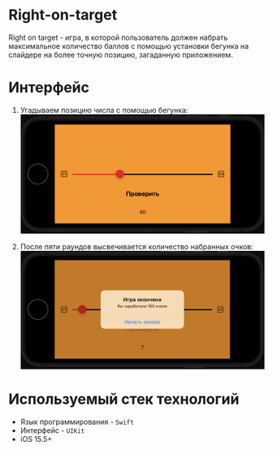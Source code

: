 # Right-on-target

Right on target - игра, в которой пользователь должен набрать максимальное количество баллов 
с помощью установки бегунка на слайдере на более точную позицию, загаданную приложением.

# Интерфейс
1. Угадываем позицию числа с помощью бегунка:
![product-screenshot](NumberGuessing.png)

2. После пяти раундов высвечивается количество набранных очков:
![product-screenshot](Points.png)

# Используемый стек технологий
- Язык программирования - `Swift`
- Интерфейс - `UIKit`
- iOS 15.5+
